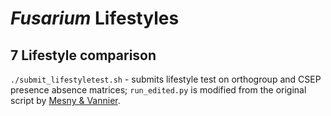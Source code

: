# *Fusarium* Lifestyles

## 7 Lifestyle comparison

`./submit_lifestyletest.sh` - submits lifestyle test on orthogroup and CSEP presence absence matrices; `run_edited.py` is modified from the original script by [Mesny & Vannier](https://github.com/fantin-mesny/Effect-Of-Biological-Categories-On-Genomes-Composition).